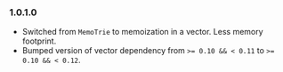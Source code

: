 


### 1.0.1.0 

* Switched from `MemoTrie` to memoization in a vector. Less memory footprint.
* Bumped version of vector dependency from `>= 0.10 && < 0.11` to `>= 0.10 && < 0.12`.
